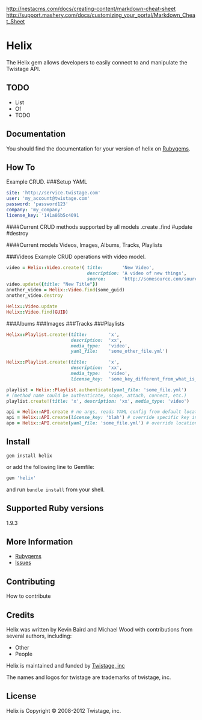 http://nestacms.com/docs/creating-content/markdown-cheat-sheet
http://support.mashery.com/docs/customizing_your_portal/Markdown_Cheat_Sheet

# Helix

The Helix gem allows developers to easily connect to and manipulate the Twistage API.

TODO
----

* List 
* Of 
* TODO

Documentation
-------------

You should find the documentation for your version of helix on [Rubygems](https://rubygems.org/gems/helix).

How To
------
Example CRUD.
###Setup YAML
```yaml
site: 'http://service.twistage.com'
user: 'my_account@twistage.com'
password: 'password123'
company: 'my_company'
license_key: '141a86b5c4091
```
####Current CRUD methods supported by all models
.create
.find
\#update
\#destroy

####Current models
Videos, Images, Albums, Tracks, Playlists

###Videos
Example CRUD operations with video model.
```ruby
video = Helix::Video.create!( title:       'New Video', 
                              description: 'A video of new things', 
                              source:      'http://somesource.com/source.mp4')
video.update({title: "New Title"})
another_video = Helix::Video.find(some_guid)
another_video.destroy
```

```ruby
Helix::Video.update
Helix::Video.find(GUID)
```

###Albums
###Images
###Tracks
###Playlists
```ruby
Helix::Playlist.create!(title:        'x', 
                        description:  'xx', 
                        media_type:   'video', 
                        yaml_file:    'some_other_file.yml')

Helix::Playlist.create!(title:        'x', 
                        description:  'xx', 
                        media_type:   'video', 
                        license_key:  'some_key_different_from_what_is_in_the_yaml_file')

playlist = Helix::Playlist.authenticate(yaml_file: 'some_file.yml')
# (method name could be authenticate, scope, attach, connect, etc.)
playlist.create!(title: 'x', description: 'xx', media_type: 'video')

api = Helix::API.create # no args, reads YAML config from default location
api = Helix::API.create(license_key: 'blah') # override specific key in the YAML
apo = Helix::API.create(yaml_file: 'some_file.yml') # override location of YAML file
```

Install
--------

```shell
gem install helix
```
or add the following line to Gemfile:

```ruby
gem 'helix'
```
and run `bundle install` from your shell.

Supported Ruby versions
-----------------------

1.9.3

More Information
----------------

* [Rubygems](https://rubygems.org/gems/helix)
* [Issues](https://github.com/twistage/helix/issues)

Contributing
------------

How to contribute

Credits
-------

Helix was written by Kevin Baird and Michael Wood with contributions from several authors, including:

* Other
* People

Helix is maintained and funded by [Twistage, inc](http://twistage.com)

The names and logos for twistage are trademarks of twistage, inc.

License
-------

Helix is Copyright © 2008-2012 Twistage, inc.